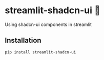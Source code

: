 # streamlit-shadcn-ui :construction:

Using shadcn-ui components in streamlit


## Installation

```bash
pip install streamlit-shadcn-ui
```